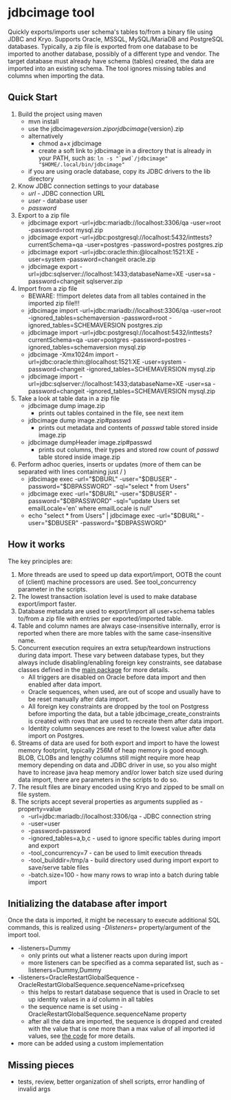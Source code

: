 # jdbcimage tool
Quickly exports/imports user schema's tables to/from a binary file using JDBC and Kryo. Supports Oracle, MSSQL, MySQL/MariaDB and PostgreSQL databases. 
Typically, a zip file is exported from one database to be imported to another database, possibly of a different type and vendor. 
The target database must already have schema (tables) created, the data are imported into an existing schema. 
The tool ignores missing tables and columns when importing the data.

## Quick Start 
1. Build the project using maven
   * mvn install
   * use the jdbcimage${version}.zip or jdbcimage${version}.zip
   * alternatively
      * chmod a+x jdbcimage
      * create a soft link to jdbcimage in a directory that is already in your PATH, such as:
        <code>ln -s "\`pwd\`/jdbcimage" "$HOME/.local/bin/jdbcimage"</code>
   * if you are using oracle database, copy its JDBC drivers to the lib directory 
2. Know JDBC connection settings to your database
   * *url* - JDBC connection URL 
   * *user* - database user 
   * *password* 
3. Export to a zip file
   * jdbcimage export -url=jdbc:mariadb://localhost:3306/qa -user=root -password=root mysql.zip
   * jdbcimage export -url=jdbc:postgresql://localhost:5432/inttests?currentSchema=qa -user=postgres -password=postres postgres.zip
   * jdbcimage export -url=jdbc:oracle:thin:@localhost:1521:XE -user=system -password=changeit oracle.zip
   * jdbcimage export -url=jdbc:sqlserver://localhost:1433;databaseName=XE -user=sa -password=changeit sqlserver.zip
4. Import from a zip file
   * BEWARE: !!!import deletes data from all tables contained in the imported zip file!!!
   * jdbcimage import -url=jdbc:mariadb://localhost:3306/qa -user=root -ignored_tables=schemaversion -password=root -ignored_tables=SCHEMAVERSION postgres.zip
   * jdbcimage import -url=jdbc:postgresql://localhost:5432/inttests?currentSchema=qa -user=postgres -password=postres -ignored_tables=schemaversion mysql.zip
   * jdbcimage -Xmx1024m import -url=jdbc:oracle:thin:@localhost:1521:XE -user=system -password=changeit -ignored_tables=SCHEMAVERSION mysql.zip
   * jdbcimage import -url=jdbc:sqlserver://localhost:1433;databaseName=XE -user=sa -password=changeit -ignored_tables=SCHEMAVERSION mysql.zip
5. Take a look at table data in a zip file
   * jdbcimage dump image.zip
      * prints out tables contained in the file, see next item
   * jdbcimage dump image.zip#passwd
      * prints out metadata and contents of _passwd_ table stored inside image.zip
   * jdbcimage dumpHeader image.zip#passwd
      * prints out columns, their types and stored row count of _passwd_ table stored inside image.zip
6. Perform adhoc queries, inserts or updates (more of them can be separated with lines containing just / )
   * jdbcimage exec -url="$DBURL" -user="$DBUSER" -password="$DBPASSWORD" -sql="select * from Users"
   * jdbcimage exec -url="$DBURL" -user="$DBUSER" -password="$DBPASSWORD" -sql="update Users set emailLocale='en' where emailLocale is null"
   * echo "select * from Users" | jdbcimage exec -url="$DBURL" -user="$DBUSER" -password="$DBPASSWORD"

## How it works
The key principles are:
1. More threads are used to speed up data export/import, OOTB the count of (client) 
machine processors are used. See tool_concurrency parameter in the scripts.
1. The lowest transaction isolation level is used to make database export/import faster. 
1. Database metadata are used to export/import all user+schema tables to/from a zip file with entries 
per exported/imported table.
1. Table and column names are always case-insensitive internally, error is reported when there are more tables 
with the same case-insensitive name.
1. Concurrent execution requires an extra setup/teardown instructions during data import. 
These vary between database types, but they always include disabling/enabling foreign 
key constraints, see database classes defined in the [main package](src/main/java/pz/tool/jdbcimage/jdbcimage/main/) for more details.
   * All triggers are disabled on Oracle before data import and then enabled after data import.
   * Oracle sequences, when used, are out of scope and usually have to be reset manually after data import.
   * All foreign key constraints are dropped by the tool on Postgress before importing the data, but a table jdbcimage_create_constraints is created with rows that are used to recreate them after data import.  
   * Identity column sequences are reset to the lowest value after data import on Postgres.
1. Streams of data are used for both export and import to have the lowest memory footprint, typically 256M of heap 
memory is good enough. BLOB, CLOBs and lengthy columns still might require more heap memory depending on data
and JDBC driver in use, so you also might have to increase java heap memory and/or lower batch size used during 
data import, there are parameters in the scripts to do so.
1. The result files are binary encoded using Kryo and zipped to be small on file system.
1. The scripts accept several properties as arguments supplied as -property=value
   * -url=jdbc:mariadb://localhost:3306/qa - JDBC connection string 
   * -user=user 
   * -password=password 
   * -ignored_tables=a,b,c - used to ignore specific tables during import and export 
   * -tool_concurrency=7 - can be used to limit execution threads
   * -tool_builddir=/tmp/a - build directory used during import export to save/serve table files
   * -batch.size=100 - how many rows to wrap into a batch during table import

## Initializing the database after import
Once the data is imported, it might be necessary to execute additional SQL commands, this is realized using *-Dlisteners=* property/argument of the import tool.
  * -listeners=Dummy
     * only prints out what a listener reacts upon during import
     * more listeners can be specified as a comma separated list, such as  -listeners=Dummy,Dummy
  * -listeners=OracleRestartGlobalSequence -OracleRestartGlobalSequence.sequenceName=pricefxseq
     * this helps to restart database sequence that is used in Oracle to set up identity values in a *id* column in all tables
     * the sequence name is set using -OracleRestartGlobalSequence.sequenceName property
     * after all the data are imported, the sequence is dropped and created with the value that is one more than a max value of all imported id values, see [the code](src/main/java/pz/tool/jdbcimage/main/listener/OracleRestartGlobalSequenceListener.java) for more details.
  * more can be added using a custom implementation

## Missing pieces
* tests, review, better organization of shell scripts, error handling of invalid args
